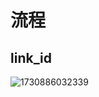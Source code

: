 # 流程
## link_id 
![1730886032339](https://github.com/user-attachments/assets/d0265931-7652-4a4e-aa2b-5d362bcb596a)
